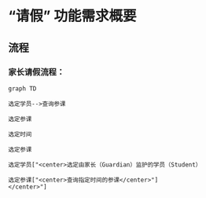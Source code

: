 # “请假” 功能需求概要

## 流程

### 家长请假流程：

```mermaid
graph TD

选定学员-->查询参课

选定参课

选定时间

选定参课

选定学员["<center>选定由家长（Guardian）监护的学员（Student）

选定参课["<center>查询指定时间的参课</center>"]
</center>"]

```
<!--stackedit_data:
eyJoaXN0b3J5IjpbMTk2OTU3ODQ2MSwtMjEwOTQ3MzYzMiw2NT
M4NzY2MSwyMzY4NDM0MywyMTAzOTIzMzIyLDgzMjU1ODQ5NCwt
MTMwMDIwOTk1NCw3MzA5OTgxMTZdfQ==
-->